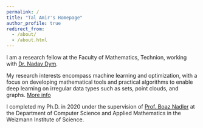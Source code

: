 ```yaml
---
permalink: /
title: "Tal Amir's Homepage"
author_profile: true
redirect_from: 
  - /about/
  - /about.html
---
```


I am a research fellow at the Faculty of Mathematics, Technion, working with [Dr. Nadav Dym](https://nadavdym.github.io).

My research interests encompass machine learning and optimization, with a focus on developing mathematical tools and practical algorithms to enable deep learning on irregular data types such as sets, point clouds, and graphs. [More info](https://tal-amir.github.io/research/)

I completed my Ph.D. in 2020 under the supervision of [Prof. Boaz Nadler](https://www.weizmann.ac.il/math/Nadler/home) at the Department of Computer Science and Applied Mathematics in the Weizmann Institute of Science.

<!-- This is a comment 

<p align="center">
<a href="https://www.instagram.com/katia.ansky/">
<img src="https://tal-amir.github.io/files/explain.gif" alt="" title="&quot;I can explain everything.&quot;" />
  </a>
</p>

-->
